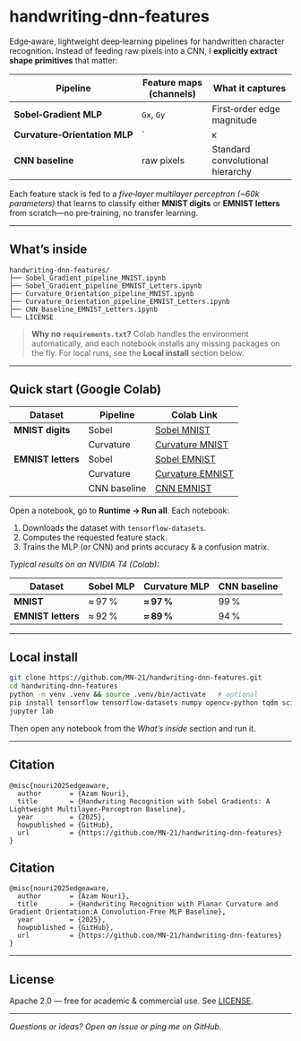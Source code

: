 # handwriting‑dnn‑features

Edge‑aware, lightweight deep‑learning pipelines for handwritten character recognition. Instead of feeding raw pixels into a CNN, I **explicitly extract shape primitives** that matter:

| Pipeline                      | Feature maps (channels)   | What it captures                         |
|------------------------------|----------------------------|------------------------------------------|
| **Sobel‑Gradient MLP**        | `Gx`, `Gy`                 | First‑order edge magnitude               |
| **Curvature‑Orientation MLP** | `|κ|`, `sign(κ)`, `θ`       | Second‑order bend + stroke direction     |
| **CNN baseline**              | raw pixels                 | Standard convolutional hierarchy         |

Each feature stack is fed to a *five‑layer multilayer perceptron (~60k parameters)* that learns to classify either **MNIST digits** or **EMNIST letters** from scratch—no pre‑training, no transfer learning.

---

## What’s inside

```text
handwriting-dnn-features/
├── Sobel_Gradient_pipeline_MNIST.ipynb
├── Sobel_Gradient_pipeline_EMNIST_Letters.ipynb
├── Curvature_Orientation_pipeline_MNIST.ipynb
├── Curvature_Orientation_pipeline_EMNIST_Letters.ipynb
├── CNN_Baseline_EMNIST_Letters.ipynb
└── LICENSE
```

> **Why no `requirements.txt`?** Colab handles the environment automatically, and each notebook installs any missing packages on the fly. For local runs, see the **Local install** section below.

---

## Quick start (Google Colab)

| Dataset            | Pipeline     | Colab Link |
|--------------------|--------------|------------|
| **MNIST digits**   | Sobel        | [Sobel MNIST](https://colab.research.google.com/github/MN-21/handwriting-dnn-features/blob/main/Sobel_Gradient_pipeline_MNIST.ipynb) |
|                    | Curvature    | [Curvature MNIST](https://colab.research.google.com/github/MN-21/handwriting-dnn-features/blob/main/Curvature_Orientation_pipeline_MNIST.ipynb) |
| **EMNIST letters** | Sobel        | [Sobel EMNIST](https://colab.research.google.com/github/MN-21/handwriting-dnn-features/blob/main/Sobel_Gradient_pipeline_EMNIST_Letters.ipynb) |
|                    | Curvature    | [Curvature EMNIST](https://colab.research.google.com/github/MN-21/handwriting-dnn-features/blob/main/Curvature_Orientation_pipeline_EMNIST_Letters.ipynb) |
|                    | CNN baseline | [CNN EMNIST](https://colab.research.google.com/github/MN-21/handwriting-dnn-features/blob/main/CNN_Baseline_EMNIST_Letters.ipynb) |

Open a notebook, go to **Runtime → Run all**. Each notebook:

1. Downloads the dataset with `tensorflow-datasets`.
2. Computes the requested feature stack.
3. Trains the MLP (or CNN) and prints accuracy & a confusion matrix.

*Typical results on an NVIDIA T4 (Colab):*

| Dataset            | Sobel MLP | Curvature MLP | CNN baseline |
|--------------------|-----------|----------------|---------------|
| **MNIST**          | ≈ 97 %    | **≈ 97 %**     | 99 %          |
| **EMNIST letters** | ≈ 92 %    | **≈ 89 %**     | 94 %          |

---

## Local install

```bash
git clone https://github.com/MN-21/handwriting-dnn-features.git
cd handwriting-dnn-features
python -m venv .venv && source .venv/bin/activate   # optional
pip install tensorflow tensorflow-datasets numpy opencv-python tqdm scikit-learn matplotlib
jupyter lab
```

Then open any notebook from the *What’s inside* section and run it.

---

## Citation

```text
@misc{nouri2025edgeaware,
  author       = {Azam Nouri},
  title        = {Handwriting Recognition with Sobel Gradients: A Lightweight Multilayer-Perceptron Baseline},
  year         = {2025},
  howpublished = {GitHub},
  url          = {https://github.com/MN-21/handwriting-dnn-features}
}
```
## Citation

```text
@misc{nouri2025edgeaware,
  author       = {Azam Nouri},
  title        = {Handwriting Recognition with Planar Curvature and Gradient Orientation:A Convolution-Free MLP Baseline},
  year         = {2025},
  howpublished = {GitHub},
  url          = {https://github.com/MN-21/handwriting-dnn-features}
}
```
---

## License

Apache 2.0 — free for academic & commercial use. See [LICENSE](LICENSE).

---

*Questions or ideas? Open an issue or ping me on GitHub.*
